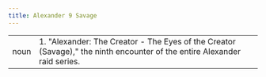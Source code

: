 ```yaml
---
title: Alexander 9 Savage
---
```

| | |
| --- | --- |
| noun | 1.  	"Alexander: The Creator - The Eyes of the Creator (Savage)," the ninth encounter of the entire Alexander raid series.	|
